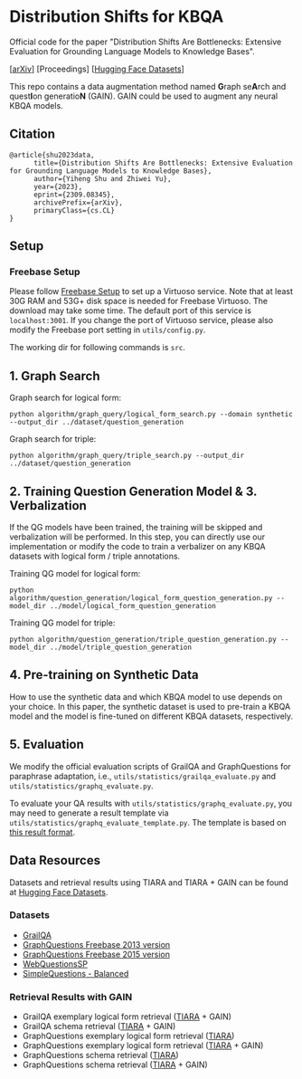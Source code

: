 # Distribution Shifts for KBQA

Official code for the paper "Distribution Shifts Are Bottlenecks: Extensive Evaluation for
Grounding Language Models to Knowledge Bases". 

[[arXiv](https://arxiv.org/pdf/2309.08345.pdf)] [Proceedings] [[Hugging Face Datasets](https://huggingface.co/datasets/yhshu/TIARA-GAIN/tree/main)]

This repo contains a data augmentation method named **G**raph se**A**rch and quest**I**on generatio**N** (GAIN).
GAIN could be used to augment any neural KBQA models.

## Citation

```
@article{shu2023data,
      title={Distribution Shifts Are Bottlenecks: Extensive Evaluation for Grounding Language Models to Knowledge Bases}, 
      author={Yiheng Shu and Zhiwei Yu},
      year={2023},
      eprint={2309.08345},
      archivePrefix={arXiv},
      primaryClass={cs.CL}
}
```

## Setup

### Freebase Setup

Please follow [Freebase Setup](https://github.com/dki-lab/Freebase-Setup) to set up a Virtuoso service. Note that at least 30G RAM and 53G+ disk space is needed for Freebase
Virtuoso. The download may take some time. The default port of this service is `localhost:3001`. If you change the port of Virtuoso service, please also modify the Freebase port setting in `utils/config.py`.

The working dir for following commands is `src`.

## 1. Graph Search

Graph search for logical form:

```shell
python algorithm/graph_query/logical_form_search.py --domain synthetic --output_dir ../dataset/question_generation
```

Graph search for triple:

```shell
python algorithm/graph_query/triple_search.py --output_dir ../dataset/question_generation
```

## 2. Training Question Generation Model & 3. Verbalization

If the QG models have been trained, the training will be skipped and verbalization will be performed.
In this step, you can directly use our implementation or modify the code to train a verbalizer on any KBQA datasets with logical form / triple annotations.

Training QG model for logical form:

```shell
python algorithm/question_generation/logical_form_question_generation.py --model_dir ../model/logical_form_question_generation
```

Training QG model for triple:

```shell
python algorithm/question_generation/triple_question_generation.py --model_dir ../model/triple_question_generation
```

## 4. Pre-training on Synthetic Data

How to use the synthetic data and which KBQA model to use depends on your choice. In this paper, the synthetic dataset is used to pre-train a KBQA model and the model is fine-tuned
on different KBQA datasets, respectively.

## 5. Evaluation

We modify the official evaluation scripts of GrailQA and GraphQuestions for paraphrase adaptation, i.e., `utils/statistics/grailqa_evaluate.py`
and `utils/statistics/graphq_evaluate.py`.

To evaluate your QA results with `utils/statistics/graphq_evaluate.py`, you may need to generate a result template via `utils/statistics/graphq_evaluate_template.py`. The template is based on [this result format](https://github.com/ysu1989/GraphQuestions/tree/master/freebase13/results).

## Data Resources

Datasets and retrieval results using TIARA and TIARA + GAIN can be found at [Hugging Face Datasets](https://huggingface.co/datasets/yhshu/TIARA-GAIN/tree/main).

### Datasets

- [GrailQA](https://dki-lab.github.io/GrailQA/)
- [GraphQuestions Freebase 2013 version](https://github.com/ysu1989/GraphQuestions)
- [GraphQuestions Freebase 2015 version](https://github.com/dki-lab/ArcaneQA/tree/main/data)
- [WebQuestionsSP](https://www.microsoft.com/en-us/download/details.aspx?id=52763)
- [SimpleQuestions - Balanced](https://github.com/wudapeng268/KBQA-Adapter/tree/master/Data/SQB)

### Retrieval Results with GAIN

- GrailQA exemplary logical form retrieval ([TIARA](https://arxiv.org/pdf/2210.12925.pdf) + GAIN)
- GrailQA schema retrieval ([TIARA](https://arxiv.org/pdf/2210.12925.pdf) + GAIN)
- GraphQuestions exemplary logical form retrieval ([TIARA](https://arxiv.org/pdf/2210.12925.pdf))
- GraphQuestions exemplary logical form retrieval ([TIARA](https://arxiv.org/pdf/2210.12925.pdf) + GAIN)
- GraphQuestions schema retrieval ([TIARA](https://arxiv.org/pdf/2210.12925.pdf))
- GraphQuestions schema retrieval ([TIARA](https://arxiv.org/pdf/2210.12925.pdf) + GAIN)